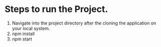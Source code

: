 # Steps to run the Project.

1) Navigate into the project directory after the cloning the application on your local system.
2) npm install
3) npm start
